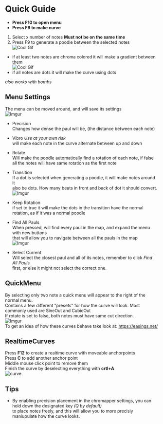 # Quick Guide
- **Press F10 to open menu**
- **Press F9 to make curve**

1. Select x number of notes **Must not be on the same time**
2. Press F9 to generate a poodle between the selected notes  
![Cool Gif](https://github.com/DavidHulstroem/PaulMapper/blob/main/PaulArrow.gif)  
- if at least two notes are chroma colored it will make a gradient between them  
![Cool Gif](https://github.com/DavidHulstroem/PaulMapper/blob/main/PaulGradient.gif)  
- if all notes are dots it will make the curve using dots  

*also works with bombs*  

## Menu Settings
The menu can be moved around, and will save its settings  
![Imgur](https://i.imgur.com/c9SXMwZ.jpg)
- Precision   
Changes how dense the paul will be, (the distance between each note)
- Vibro *Use at your own risk*  
will make each note in the curve alternate between up and down  
- Rotate  
Will make the poodle automatically find a rotation of each note, if false  
all the notes will have same rotation as the first note
- Transition  
If a dot is selected when generating a poodle, it will make notes around it  
also be dots. How many beats in front and back of dot it should convert.  
![Imgur](https://i.imgur.com/LrL47Sq.gif)
- Keep Rotation  
if set to true it will make the dots in the transition have the normal  
rotation, as if it was a normal poodle

- Find All Pauls  
When pressed, will find every paul in the map, and expand the menu with new buttons  
that will allow you to navigate between all the pauls in the map  
![Imgur](https://imgur.com/aACGl3b.jpg)
- Select Current  
Will select the closest paul and all of its notes, remember to click *Find All Pauls*  
first, or else it might not select the correct one.

## QuickMenu
By selecting only two note a quick menu will appear to the right of the normal menu.  
Contains a few different "presets" for how the curve will look. Most commonly used are SineOut and CubicOut   
If rotate is set to false, both notes must have same cut direction.  
![Imgur](https://i.imgur.com/LHufo9R.jpg)  
To get an idea of how these curves behave take look at:
https://easings.net/

## RealtimeCurves
Press **F12** to create a realtime curve with moveable anchorpoints   
Press **C** to add another anchor point  
Middle mouse click point to remove them   
Finish the curve by deselecting everything with **crtl+A**  
![curve](https://github.com/HypersonicSharkz/PaulMapper/blob/main/RealtimeCurve.gif)



## Tips
- By enabling precision placement in the chromapper settings, you can hold down the designated key *(Q by default)*  
to place notes freely, and this will allow you to more precisly maniupulate how the curve looks.
